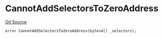 # CannotAddSelectorsToZeroAddress
[Git Source](https://github.com/thrackle-io/tron/blob/9006c7893599df6faee125cfb638dc80c156ce12/src/client/token/handler/diamond/HandlerDiamondLib.sol)


```solidity
error CannotAddSelectorsToZeroAddress(bytes4[] _selectors);
```

